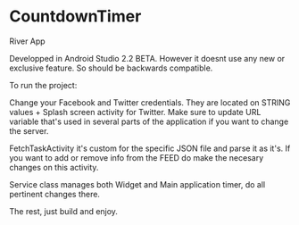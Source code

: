 # CountdownTimer
River App

Developped in Android Studio 2.2 BETA. However it doesnt use any new or exclusive feature. So should be backwards compatible.

To run the project:

Change your Facebook and Twitter credentials. They are located on STRING values + Splash screen activity for Twitter.
Make sure to update URL variable that's used in several parts of the application if you want to change the server.

FetchTaskActivity it's custom for the specific JSON file and parse it as it's. If you want to add or remove info from the FEED do make the necesary changes on this activity.

Service class manages both Widget and Main application timer, do all pertinent changes there.

The rest, just build and enjoy.

